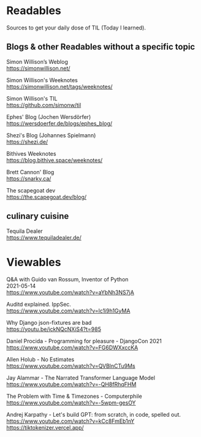 
# Readables

Sources to get your daily dose of TIL (Today I learned).

## Blogs & other Readables without a specific topic

Simon Willison’s Weblog  
https://simonwillison.net/  

Simon Willison's Weeknotes  
https://simonwillison.net/tags/weeknotes/  

Simon Willison's TIL  
https://github.com/simonw/til  

Ephes' Blog (Jochen Wersdörfer)  
https://wersdoerfer.de/blogs/ephes_blog/  

Shezi's Blog (Johannes Spielmann)  
https://shezi.de/  

Bithives Weeknotes  
https://blog.bithive.space/weeknotes/  

Brett Cannon' Blog  
https://snarky.ca/  

The scapegoat dev  
https://the.scapegoat.dev/blog/  

## culinary cuisine

Tequila Dealer  
https://www.tequiladealer.de/  


# Viewables

Q&A with Guido van Rossum, Inventor of Python  
2021-05-14  
https://www.youtube.com/watch?v=aYbNh3NS7jA  

Auditd explained. IppSec.  
https://www.youtube.com/watch?v=lc1i9h1GyMA  

Why Django json-fixtures are bad  
https://youtu.be/ickNQcNXiS4?t=985  

Daniel Procida - Programming for pleasure - DjangoCon 2021  
https://www.youtube.com/watch?v=FG6DWXxccKA  

Allen Holub - No Estimates  
https://www.youtube.com/watch?v=QVBlnCTu9Ms  

Jay Alammar - The Narrated Transformer Language Model  
https://www.youtube.com/watch?v=-QH8fRhqFHM  

The Problem with Time & Timezones - Computerphile  
https://www.youtube.com/watch?v=-5wpm-gesOY  

Andrej Karpathy - Let's build GPT: from scratch, in code, spelled out.
https://www.youtube.com/watch?v=kCc8FmEb1nY
https://tiktokenizer.vercel.app/